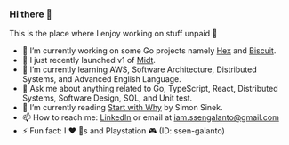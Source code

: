### Hi there 👋

This is the place where I enjoy working on stuff unpaid 🤣

- 🔭  I’m currently working on some Go projects namely [Hex](https://github.com/ssengalanto/hex) and [Biscuit](https://github.com/ssengalanto/biscuit).
- 🚀 I just recently launched v1 of [Midt](https://github.com/ssengalanto/midt).
- 🌱  I’m currently learning AWS, Software Architecture, Distributed Systems, and Advanced English Language.
- 💬  Ask me about anything related to Go, TypeScript, React, Distributed Systems, Software Design, SQL, and Unit test.
- 📖 I’m currently reading [Start with Why](https://www.goodreads.com/book/show/7108725-start-with-why) by Simon Sinek.
- 📫  How to reach me: [LinkedIn](https://www.linkedin.com/in/ssen-galanto/) or email at iam.ssengalanto@gmail.com
- ⚡  Fun fact: I ❤️ 🐶s and Playstation 🎮 (ID: ssen-galanto)
